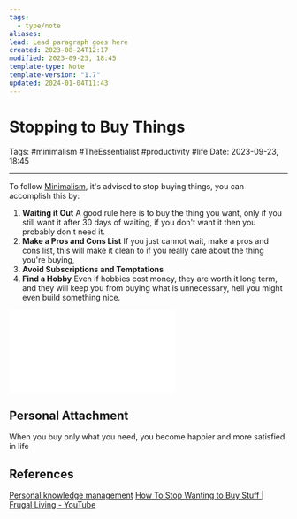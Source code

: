 ```yaml
---
tags:
  - type/note
aliases: 
lead: Lead paragraph goes here
created: 2023-08-24T12:17
modified: 2023-09-23, 18:45
template-type: Note
template-version: "1.7"
updated: 2024-01-04T11:43
---
```


# Stopping to Buy Things

Tags: #minimalism #TheEssentialist #productivity #life 
Date: 2023-09-23, 18:45

---

To follow [Minimalism](Minimalism.md), it's advised to stop buying things, you can accomplish this by:

1. **Waiting it Out**
	A good rule here is to buy the thing you want, only if you still want it after 30 days of waiting, if you don't want it then you probably don't need it.
2.  **Make a Pros and Cons List**
	If you just cannot wait, make a pros and cons list, this will make it clean to if you really care about the thing you're buying, 
3. **Avoid Subscriptions and Temptations**
4. **Find a Hobby**
	Even if hobbies cost money, they are worth it long term, and they will keep you from buying what is unnecessary, hell you might even build something nice. 

![Stopping to Buy things 2023-09-23 18.56.19.excalidraw\200](../Assets/Excalidraw/Stopping%20to%20Buy%20things%202023-09-23%2018.56.19.excalidraw.md)

## Personal Attachment

When you buy only what you need, you become happier and more satisfied in life

## References

[Personal knowledge management](../SLIP-BOX/Personal%20knowledge%20management.md)
[How To Stop Wanting to Buy Stuff | Frugal Living - YouTube](https://www.youtube.com/watch?v=0Uj56N1FSNo)
